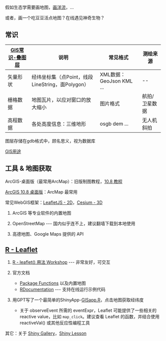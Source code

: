 
假如生态学需要画地图，[画洋流](https://blog.csdn.net/chysxslt/article/details/108508426)，...

或者，画一个吃豆豆活点地图？在线遇见神奇生物？

## 常识

| [GIS常识-叠图层](https://www.bilibili.com/video/BV1dT411F7SH/) | 说明 | 常见格式 | 测绘来源 |
| -- | -- | -- | -- |
| 矢量形状 | 经纬坐标集（点Point，线段LineString，面Polygon） | XML数据：GeoJson KML ... | -- |
| 栅格数据 | 地图瓦片，以应对窗口的放大缩小 | 图片格式 | 航拍/卫星数据 |
| 高程数据 | 各处高度信息：三维地形 | osgb dem ... | 无人机斜拍 |

图层存储在gdb格式中，顾名思义，视为数据库

[GIS用途](https://blog.csdn.net/qq_35582643/article/details/137396004)


## 工具 & 地图获取

ArcGIS-桌面版（最常用ArcMap）：旧版制图教程，[10.8 教程](https://www.bilibili.com/video/BV1P2e7eNENp/)


[ArcGIS 10.8 桌面版](https://www.bilibili.com/video/BV1P2e7eNENp/)：ArcMap 最常用

常见WebGIS框架：[LeafletJS - 2D](https://leafletjs.com/examples.html)，[Cesium - 3D](https://cesium.com/learn/cesiumjs-learn/cesiumjs-quickstart/)


1. ArcGIS 等专业软件的内置地图

2. OpenStreetMap --- 国内似乎连不上，建议翻墙下载到本地使用

3. 高德地图、Google Maps 提供的 API


## [R - Leaflet](https://www.rdocumentation.org/packages/leaflet/versions/2.2.2)


1. [R - leaflet() 用法 Workshop](https://byollin.github.io/ShinyLeaflet/#3) --- 非常友好，可交互

2. 官方文档
    - [Package Functions](https://rstudio.github.io/leaflet/reference/index.html) 以及内置地图
    - [RDocumentation](https://www.rdocumentation.org/packages/leaflet/versions/2.2.2) --- 支持在线运行示例代码

3. 用GPT写了一个最简单的ShinyApp-[GISapp.R](./GIS/GISapp.R)，点击地图获取经纬度
    - 关于 observeEvent 所需的 eventExpr，Leaflet 可能提供了一些相关的 reactive value，比如 ```map_click```。建议查看 Leaflet 的函数，并结合使用 reactiveVal() 或其他反应性编程工具
 

其它：关于 [Shiny Gallery](http://shiny.rstudio.com/gallery/)，[Shiny Lesson](https://shiny.posit.co/r/getstarted/shiny-basics/lesson2/)

